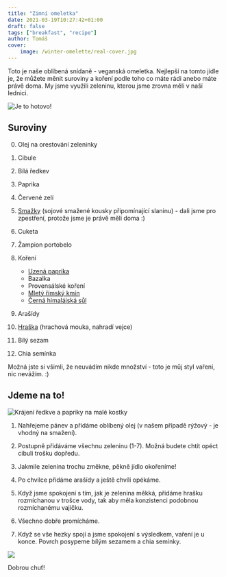 ```yaml
---
title: "Zimní omeletka"
date: 2021-03-19T10:27:42+01:00
draft: false
tags: ["breakfast", "recipe"]
author: Tomáš
cover:
    image: /winter-omelette/real-cover.jpg
---
```


Toto je naše oblíbená snídaně - veganská omeletka. 
Nejlepší na tomto jídle je, že můžete měnit suroviny a koření podle toho co máte rádi anebo máte právě doma. 
My jsme využili zeleninu, kterou jsme zrovna měli v naší lednici.

![Je to hotovo!](/image/winter-omelette/cover.png)

<!--more-->

## Suroviny

0. Olej na orestování zeleninky

1. Cibule

2. Bílá ředkev

3. Paprika

4. Červené zelí

5. [Smažky](https://www.sellka.cz/index.php/produkt/smazky/) (sojové smažené kousky připomínající slaninu) - dali jsme pro zpestření, protože jsme je právě měli doma :)

6. Cuketa

7. Žampion portobelo

8. Koření
   * [Uzená paprika](https://gosumitup.com/health-benefits-of-paprika-hot-sweet-smoked-paprika)
   * Bazalka
   * Provensálské koření
   * [Mletý římský kmín](https://en.wikipedia.org/wiki/Cumin)
   * [Černá himalájská sůl](https://en.wikipedia.org/wiki/Kala_namak)

9. Arašídy

10. [Hraška](https://hraska.cz/) (hrachová mouka, nahradí vejce)

11. Bílý sezam

12. Chia semínka

Možná jste si všimli, že neuvádím nikde množství - toto je můj styl vaření, nic nevážím. :) 


## Jdeme na to!

![Krájení ředkve a papriky na malé kostky](/image/winter-omelette/turnip-and-pepper.jpg)

1. Nahřejeme pánev a přidáme oblíbený olej (v našem případě rýžový - je vhodný na smažení). 

2. Postupně přidáváme všechnu zeleninu (1-7). Možná budete chtít opéct cibuli trošku dopředu.

3. Jakmile zelenina trochu změkne, pěkně jídlo okořeníme!

4. Po chvilce přidáme arašídy a ještě chvíli opékáme.

5. Když jsme spokojení s tím, jak je zelenina měkká, přidáme hrašku rozmíchanou v trošce vody, tak aby měla konzistenci podobnou rozmíchanému vajíčku.

6. Všechno dobře promícháme.

7. Když se vše hezky spojí a jsme spokojení s výsledkem, vaření je u konce. Povrch posypeme bílým sezamem a chia semínky.

![](/winter-omelette/ready-to-eat.png)

Dobrou chuť!
